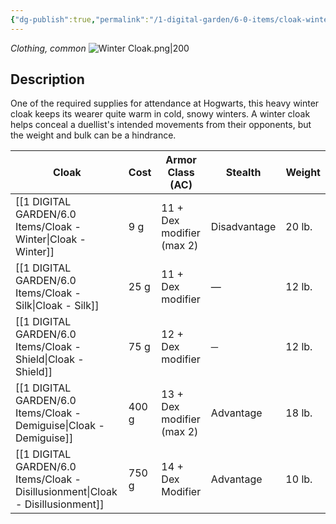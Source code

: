 ```yaml
---
{"dg-publish":true,"permalink":"/1-digital-garden/6-0-items/cloak-winter/","tags":["#item","#mundane","DnDB-done"]}
---
```


*Clothing, common*
![Winter Cloak.png|200](/img/user/1%20DIGITAL%20GARDEN/Images%20&%20Banners/Winter%20Cloak.png)
## Description

One of the required supplies for attendance at Hogwarts, this heavy winter cloak keeps its wearer quite warm in cold, snowy winters. A winter cloak helps conceal a duellist's intended movements from their opponents, but the weight and bulk can be a hindrance.

| Cloak                       | Cost  | Armor Class (AC)          | Stealth      | Weight |
| --------------------------- | ----- | ------------------------- | ------------ | ------ |
| [[1 DIGITAL GARDEN/6.0 Items/Cloak - Winter\|Cloak - Winter]]          | 9 g   | 11 + Dex modifier (max 2) | Disadvantage | 20 lb. |
| [[1 DIGITAL GARDEN/6.0 Items/Cloak - Silk\|Cloak - Silk]]            | 25 g  | 11 + Dex modifier         | —            | 12 lb. |
| [[1 DIGITAL GARDEN/6.0 Items/Cloak - Shield\|Cloak - Shield]]          | 75 g  | 12 + Dex modifier         | ─            | 12 lb. |
| [[1 DIGITAL GARDEN/6.0 Items/Cloak - Demiguise\|Cloak - Demiguise]]       | 400 g | 13 + Dex modifier (max 2) | Advantage    | 18 lb. |
| [[1 DIGITAL GARDEN/6.0 Items/Cloak - Disillusionment\|Cloak - Disillusionment]] | 750 g | 14 + Dex Modifier         | Advantage    | 10 lb. |
